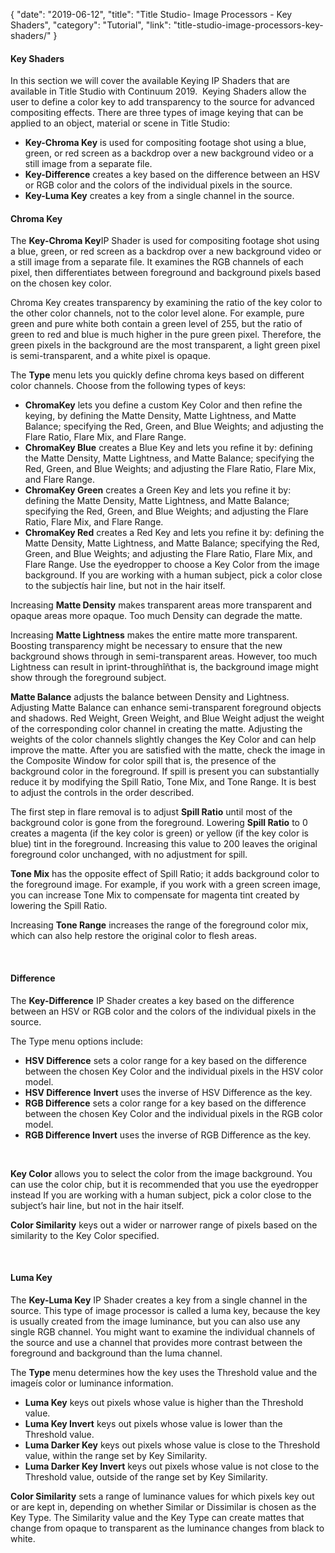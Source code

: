 {
"date": "2019-06-12",
"title": "Title Studio- Image Processors - Key Shaders",
"category": "Tutorial",
"link": "title-studio-image-processors-key-shaders/"
}

 #### Key Shaders


In this section we will cover the available Keying IP Shaders that are available in Title Studio with Continuum 2019.  Keying Shaders allow the user to define a color key to add transparency to the source for advanced compositing effects. There are three types of image keying that can be applied to an object, material or scene in Title Studio:


* **Key-Chroma Key** is used for compositing footage shot using a blue, green, or red screen as a backdrop over a new background video or a still image from a separate file.
* **Key-Difference** creates a key based on the difference between an HSV or RGB color and the colors of the individual pixels in the source.
* **Key-Luma Key** creates a key from a single channel in the source.


#### 


#### Chroma Key


The **Key-Chroma Key**IP Shader is used for compositing footage shot using a blue, green, or red screen as a backdrop over a new background video or a still image from a separate file. It examines the RGB channels of each pixel, then differentiates between foreground and background pixels based on the chosen key color.


Chroma Key creates transparency by examining the ratio of the key color to the other color channels, not to the color level alone. For example, pure green and pure white both contain a green level of 255, but the ratio of green to red and blue is much higher in the pure green pixel. Therefore, the green pixels in the background are the most transparent, a light green pixel is semi-transparent, and a white pixel is opaque.


The **Type** menu lets you quickly define chroma keys based on different color channels. Choose from the following types of keys:


* **ChromaKey** lets you define a custom Key Color and then refine the keying, by defining the Matte Density, Matte Lightness, and Matte Balance; specifying the Red, Green, and Blue Weights; and adjusting the Flare Ratio, Flare Mix, and Flare Range.
* **ChromaKey Blue** creates a Blue Key and lets you refine it by: defining the Matte Density, Matte Lightness, and Matte Balance; specifying the Red, Green, and Blue Weights; and adjusting the Flare Ratio, Flare Mix, and Flare Range.
* **ChromaKey Green** creates a Green Key and lets you refine it by: defining the Matte Density, Matte Lightness, and Matte Balance; specifying the Red, Green, and Blue Weights; and adjusting the Flare Ratio, Flare Mix, and Flare Range.
* **ChromaKey Red** creates a Red Key and lets you refine it by: defining the Matte Density, Matte Lightness, and Matte Balance; specifying the Red, Green, and Blue Weights; and adjusting the Flare Ratio, Flare Mix, and Flare Range. Use the eyedropper to choose a Key Color from the image background. If you are working with a human subject, pick a color close to the subjectís hair line, but not in the hair itself.


Increasing **Matte Density** makes transparent areas more transparent and opaque areas more opaque. Too much Density can degrade the matte.


Increasing **Matte Lightness** makes the entire matte more transparent. Boosting transparency might be necessary to ensure that the new background shows through in semi-transparent areas. However, too much Lightness can result in ìprint-throughîñthat is, the background image might show through the foreground subject.


**Matte Balance** adjusts the balance between Density and Lightness. Adjusting Matte Balance can enhance semi-transparent foreground objects and shadows. Red Weight, Green Weight, and Blue Weight adjust the weight of the corresponding color channel in creating the matte. Adjusting the weights of the color channels slightly changes the Key Color and can help improve the matte. After you are satisfied with the matte, check the image in the Composite Window for color spill that is, the presence of the background color in the foreground. If spill is present you can substantially reduce it by modifying the Spill Ratio, Tone Mix, and Tone Range. It is best to adjust the controls in the order described.


The first step in flare removal is to adjust **Spill Ratio** until most of the background color is gone from the foreground. Lowering **Spill Ratio** to 0 creates a magenta (if the key color is green) or yellow (if the key color is blue) tint in the foreground. Increasing this value to 200 leaves the original foreground color unchanged, with no adjustment for spill.


**Tone Mix** has the opposite effect of Spill Ratio; it adds background color to the foreground image. For example, if you work with a green screen image, you can increase Tone Mix to compensate for magenta tint created by lowering the Spill Ratio.


Increasing **Tone Range** increases the range of the foreground color mix, which can also help restore the original color to flesh areas.


 


#### Difference


The **Key-Difference** IP Shader creates a key based on the difference between an HSV or RGB color and the colors of the individual pixels in the source.


The Type menu options include:


* **HSV Difference** sets a color range for a key based on the difference between the chosen Key Color and the individual pixels in the HSV color model.
* **HSV Difference** **Invert** uses the inverse of HSV Difference as the key.
* **RGB Difference** sets a color range for a key based on the difference between the chosen Key Color and the individual pixels in the RGB color model.
* **RGB Difference Invert** uses the inverse of RGB Difference as the key.


 


**Key Color** allows you to select the color from the image background. You can use the color chip, but it is recommended that you use the eyedropper instead If you are working with a human subject, pick a color close to the subject’s hair line, but not in the hair itself.


**Color Similarity** keys out a wider or narrower range of pixels based on the similarity to the Key Color specified.


 


#### Luma Key


The **Key-Luma Key** IP Shader creates a key from a single channel in the source. This type of image processor is called a luma key, because the key is usually created from the image luminance, but you can also use any single RGB channel. You might want to examine the individual channels of the source and use a channel that provides more contrast between the foreground and background than the luma channel.


The **Type** menu determines how the key uses the Threshold value and the imageís color or luminance information.


* **Luma Key** keys out pixels whose value is higher than the Threshold value.
* **Luma Key Invert** keys out pixels whose value is lower than the Threshold value.
* **Luma Darker Key** keys out pixels whose value is close to the Threshold value, within the range set by Key Similarity.
* **Luma Darker Key Invert** keys out pixels whose value is not close to the Threshold value, outside of the range set by Key Similarity.


**Color Similarity** sets a range of luminance values for which pixels key out or are kept in, depending on whether Similar or Dissimilar is chosen as the Key Type. The Similarity value and the Key Type can create mattes that change from opaque to transparent as the luminance changes from black to white.


 


